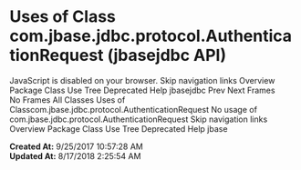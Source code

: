 # Uses of Class com.jbase.jdbc.protocol.AuthenticationRequest (jbasejdbc   API)

JavaScript is disabled on your browser. Skip navigation links Overview Package Class Use Tree Deprecated Help jbasejdbc Prev Next Frames No Frames All Classes Uses of Classcom.jbase.jdbc.protocol.AuthenticationRequest No usage of com.jbase.jdbc.protocol.AuthenticationRequest Skip navigation links Overview Package Class Use Tree Deprecated Help jbase  

**Created At:** 9/25/2017 10:57:28 AM  
**Updated At:** 8/17/2018 2:25:54 AM  

